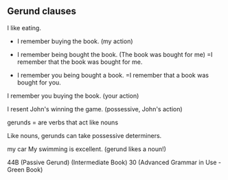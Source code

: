 ## Gerund clauses

I like eating.

- I remember     buying the book. (my action)
- I remember     being bought the book. (The book was bought for me)
=I remember that the book was bought for me.

- I remember     you being bought a book.
=I remember that a book was bought for you.

I remember    you buying the book. (your action)

I resent      John's winning the game. (possessive, John's action)


gerunds = are verbs that act like nouns

Like nouns, gerunds can take possessive determiners.

my car
My swimming is excellent. (gerund likes a noun!)



44B  (Passive Gerund) (Intermediate Book)
30  (Advanced Grammar in Use - Green Book)
